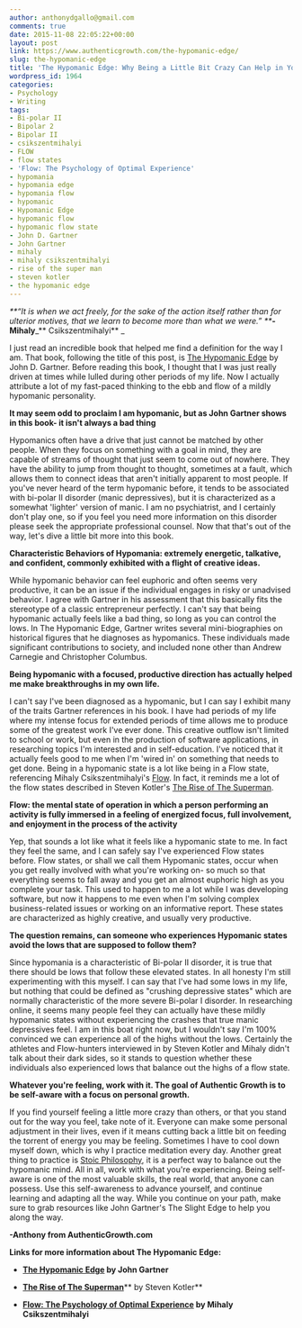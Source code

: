```yaml
---
author: anthonydgallo@gmail.com
comments: true
date: 2015-11-08 22:05:22+00:00
layout: post
link: https://www.authenticgrowth.com/the-hypomanic-edge/
slug: the-hypomanic-edge
title: 'The Hypomanic Edge: Why Being a Little Bit Crazy Can Help in Your Success'
wordpress_id: 1964
categories:
- Psychology
- Writing
tags:
- Bi-polar II
- Bipolar 2
- Bipolar II
- csikszentmihalyi
- FLOW
- flow states
- 'Flow: The Psychology of Optimal Experience'
- hypomania
- hypomania edge
- hypomania flow
- hypomanic
- Hypomanic Edge
- hypomanic flow
- hypomanic flow state
- John D. Gartner
- John Gartner
- mihaly
- mihaly csikszentmihalyi
- rise of the super man
- steven kotler
- the hypomanic edge
---
```


_**“It is when we act freely, for the sake of the action itself rather than for ulterior motives, that we learn to become more than what we were.”
**_**-Mihaly**_** Csikszentmihalyi** _

I just read an incredible book that helped me find a definition for the way I am. That book, following the title of this post, is [The Hypomanic Edge](http://amzn.to/1WKgqHj) by John D. Gartner. Before reading this book, I thought that I was just really driven at times while lulled during other periods of my life. Now I actually attribute a lot of my fast-paced thinking to the ebb and flow of a mildly hypomanic personality.

**It may seem odd to proclaim I am hypomanic, but as John Gartner shows in this book- it isn't always a bad thing**

Hypomanics often have a drive that just cannot be matched by other people. When they focus on something with a goal in mind, they are capable of streams of thought that just seem to come out of nowhere. They have the ability to jump from thought to thought, sometimes at a fault, which allows them to connect ideas that aren't initially apparent to most people. If you've never heard of the term hypomanic before, it tends to be associated with bi-polar II disorder (manic depressives), but it is characterized as a somewhat 'lighter' version of manic. I am no psychiatrist, and I certainly don't play one, so if you feel you need more information on this disorder please seek the appropriate professional counsel. Now that that's out of the way, let's dive a little bit more into this book.

**Characteristic Behaviors of Hypomania: extremely energetic, talkative, and confident, commonly exhibited with a flight of creative ideas.** 

While hypomanic behavior can feel euphoric and often seems very productive, it can be an issue if the individual engages in risky or unadvised behavior. I agree with Gartner in his assessment that this basically fits the stereotype of a classic entrepreneur perfectly. I can't say that being hypomanic actually feels like a bad thing, so long as you can control the lows. In The Hypomanic Edge, Gartner writes several mini-biographies on historical figures that he diagnoses as hypomanics. These individuals made significant contributions to society, and included none other than Andrew Carnegie and Christopher Columbus.

**Being hypomanic with a focused, productive direction has actually helped me make breakthroughs in my own life.**

I can't say I've been diagnosed as a hypomanic, but I can say I exhibit many of the traits Gartner references in his book. I have had periods of my life where my intense focus for extended periods of time allows me to produce some of the greatest work I've ever done. This creative outflow isn't limited to school or work, but even in the production of software applications, in researching topics I'm interested and in self-education. I've noticed that it actually feels good to me when I'm 'wired in' on something that needs to get done. Being in a hypomanic state is a lot like being in a Flow state, referencing Mihaly Csikszentmihalyi's [Flow](http://amzn.to/1WKh0ot). In fact, it reminds me a lot of the flow states described in Steven Kotler's [The Rise of The Superman](http://amzn.to/20F8tYG).

**Flow: the mental state of operation in which a person performing an activity is fully immersed in a feeling of energized focus, full involvement, and enjoyment in the process of the activity**

Yep, that sounds a lot like what it feels like a hypomanic state to me. In fact they feel the same, and I can safely say I've experienced Flow states before. Flow states, or shall we call them Hypomanic states, occur when you get really involved with what you're working on- so much so that everything seems to fall away and you get an almost euphoric high as you complete your task. This used to happen to me a lot while I was developing software, but now it happens to me even when I'm solving complex business-related issues or working on an informative report. These states are characterized as highly creative, and usually very productive.

**The question remains, can someone who experiences Hypomanic states avoid the lows that are supposed to follow them?**

Since hypomania is a characteristic of Bi-polar II disorder, it is true that there should be lows that follow these elevated states. In all honesty I'm still experimenting with this myself. I can say that I've had some lows in my life, but nothing that could be defined as "crushing depressive states" which are normally characteristic of the more severe Bi-polar I disorder. In researching online, it seems many people feel they can actually have these mildly hypomanic states without experiencing the crashes that true manic depressives feel. I am in this boat right now, but I wouldn't say I'm 100% convinced we can experience all of the highs without the lows. Certainly the athletes and Flow-hunters interviewed in by Steven Kotler and Mihaly didn't talk about their dark sides, so it stands to question whether these individuals also experienced lows that balance out the highs of a flow state.

**Whatever you're feeling, work with it. The goal of Authentic Growth is to be self-aware with a focus on personal growth.**

If you find yourself feeling a little more crazy than others, or that you stand out for the way you feel, take note of it. Everyone can make some personal adjustment in their lives, even if it means cutting back a little bit on feeding the torrent of energy you may be feeling. Sometimes I have to cool down myself down, which is why I practice meditation every day. Another great thing to practice is [Stoic Philosophy](http://www.authenticgrowth.com/stoicism/), it is a perfect way to balance out the hypomanic mind. All in all, work with what you're experiencing. Being self-aware is one of the most valuable skills, the real world, that anyone can possess. Use this self-awareness to advance yourself, and continue learning and adapting all the way. While you continue on your path, make sure to grab resources like John Gartner's The Slight Edge to help you along the way.

**-Anthony from AuthenticGrowth.com**

**Links for more information about The Hypomanic Edge:**



	
  * **[The Hypomanic Edge](http://amzn.to/1WKgqHj) by John Gartner**

	
  * [**The Rise of The Superman**](http://amzn.to/20F8tYG)** by Steven Kotler**

	
  * **[Flow: The Psychology of Optimal Experience](http://amzn.to/1WHscaH) by Mihaly Csikszentmihalyi**


